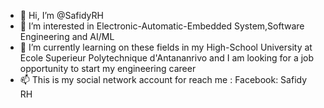 - 👋 Hi, I’m @SafidyRH
- 👀 I’m interested in Electronic-Automatic-Embedded System,Software Engineering and AI/ML
- 🌱 I’m currently learning on these fields in my High-School University at Ecole Superieur Polytechnique d'Antananrivo and I am looking for a job opportunity to start my engineering career
- 📫 This is my social network account for reach me : 
        Facebook: Safidy RH

<!---
SafidyRH/SafidyRH is a ✨ special ✨ repository because its `README.md` (this file) appears on your GitHub profile.
You can click the Preview link to take a look at your changes.
--->
